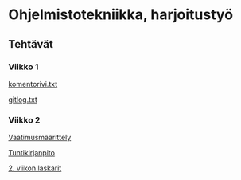 <h1> Ohjelmistotekniikka, harjoitustyö </h1>

<h2> Tehtävät </h2>

<h3> Viikko 1 </h3>

[komentorivi.txt](https://github.com/jeesp/ot-harjoitustyo/blob/main/laskarit/viikko1/komentorivi.txt)

[gitlog.txt](https://github.com/jeesp/ot-harjoitustyo/blob/main/laskarit/viikko1/gitlog.txt)

<h3> Viikko 2 </h3>

[Vaatimusmäärittely](https://github.com/jeesp/ot-harjoitustyo/blob/main/dokumentaatio/vaatimusmaarittely.md)

[Tuntikirjanpito](https://github.com/jeesp/ot-harjoitustyo/blob/main/dokumentaatio/tuntikirjanpito.md)

[2. viikon laskarit](https://github.com/jeesp/ot-harjoitustyo/tree/main/laskarit/viikko2)



